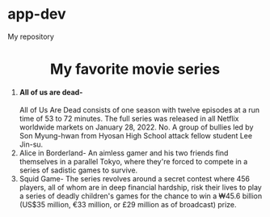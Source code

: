 # app-dev
My repository
<html>
  <head>
  </head>
  <body>
    <center><h1> My favorite movie series</h1></center>
   <Ol>
     <li><h4> All of us are dead-</h4> All of Us Are Dead consists of one season with twelve episodes at a run time of 53 to 72 minutes. The full series was released in all Netflix worldwide markets on January 28, 2022. No. A group of bullies led by Son Myung-hwan from Hyosan High School attack fellow student Lee Jin-su. </li>
    <li> Alice in Borderland- An aimless gamer and his two friends find themselves in a parallel Tokyo, where they're forced to compete in a series of sadistic games to survive. </li>
    <li>  Squid Game- The series revolves around a secret contest where 456 players, all of whom are in deep financial hardship, risk their lives to play a series of deadly children's games for the chance to win a ₩45.6 billion (US$35 million, €33 million, or £29 million as of broadcast) prize.</li>
     </ol>
  </html>
